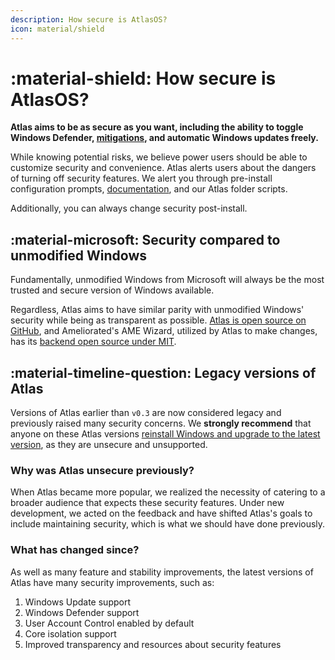 ```yaml
---
description: How secure is AtlasOS?
icon: material/shield
---
```


# :material-shield: How secure is AtlasOS?

**Atlas aims to be as secure as you want, including the ability to toggle Windows Defender, [mitigations](../getting-started/post-installation/atlas-folder/security.md#mitigations), and automatic Windows updates freely.**

While knowing potential risks, we believe power users should be able to customize security and convenience. Atlas alerts users about the dangers of turning off security features. We alert you through pre-install configuration prompts, [documentation](../getting-started/post-installation/atlas-folder/security.md), and our Atlas folder scripts.

Additionally, you can always change security post-install.

## :material-microsoft: Security compared to unmodified Windows

Fundamentally, unmodified Windows from Microsoft will always be the most trusted and secure version of Windows available.

Regardless, Atlas aims to have similar parity with unmodified Windows' security while being as transparent as possible. [Atlas is open source on GitHub](https://github.com/Atlas-OS/Atlas), and Ameliorated's AME Wizard, utilized by Atlas to make changes, has its [backend open source under MIT](https://git.ameliorated.info/Styris/trusted-uninstaller-cli).

## :material-timeline-question: Legacy versions of Atlas

Versions of Atlas earlier than `v0.3` are now considered legacy and previously raised many security concerns. We **strongly recommend** that anyone on these Atlas versions [reinstall Windows and upgrade to the latest version](../getting-started/installation.md), as they are unsecure and unsupported.

### Why was Atlas unsecure previously?

When Atlas became more popular, we realized the necessity of catering to a broader audience that expects these security features. Under new development, we acted on the feedback and have shifted Atlas's goals to include maintaining security, which is what we should have done previously.

### What has changed since?

As well as many feature and stability improvements, the latest versions of Atlas have many security improvements, such as:

1. Windows Update support
1. Windows Defender support
1. User Account Control enabled by default
1. Core isolation support
1. Improved transparency and resources about security features